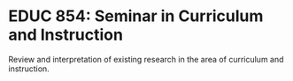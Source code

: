 # EDUC 854: Seminar in Curriculum and Instruction

Review and interpretation of existing research in the area of curriculum and instruction.